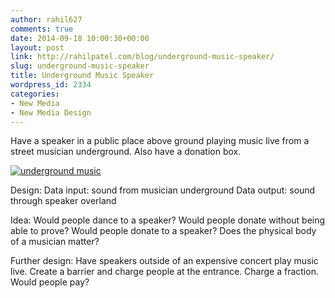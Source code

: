 ```yaml
---
author: rahil627
comments: true
date: 2014-09-18 10:00:30+00:00
layout: post
link: http://rahilpatel.com/blog/underground-music-speaker/
slug: underground-music-speaker
title: Underground Music Speaker
wordpress_id: 2334
categories:
- New Media
- New Media Design
---
```


Have a speaker in a public place above ground playing music live from a street musician underground. Also have a donation box.



[![underground music](http://www.rahilpatel.com/blog/wp-content/uploads/2014/09/underground-music.svg)](http://www.rahilpatel.com/blog/wp-content/uploads/2014/09/underground-music.svg)



Design:
Data input: sound from musician underground
Data output: sound through speaker overland

Idea:
Would people dance to a speaker? Would people donate without being able to prove? Would people donate to a speaker? Does the physical body of a musician matter?

Further design: Have speakers outside of an expensive concert play music live. Create a barrier and charge people at the entrance. Charge a fraction. Would people pay?
